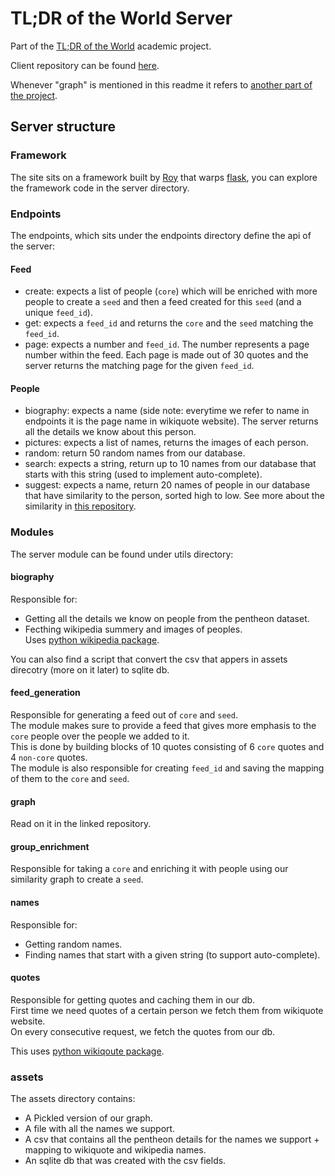 # TL;DR of the World Server
Part of the [TL;DR of the World](https://tlderofthe.world) academic project.  

Client repository can be found [here](https://github.com/illBeRoy/famous-quote-feed-client).

Whenever "graph" is mentioned in this readme it refers to [another part of the project](https://github.com/illBeRoy/famous-quote-feed-data-explorer).

## Server structure

### Framework
The site sits on a framework built by [Roy](https://github.com/illBeRoy) that warps [flask](http://flask.pocoo.org/), you can explore the framework code in the server directory.

### Endpoints
The endpoints, which sits under the endpoints directory define the api of the server:

#### Feed
- create: expects a list of people (`core`) which will be enriched with more people to create a `seed` and then a feed created for this `seed` (and a unique `feed_id`).
- get: expects a `feed_id` and returns the `core` and the `seed` matching the `feed_id`.
- page: expects a number and `feed_id`. The number represents a page number within the feed. Each page is made out of 30 quotes and the server returns the matching page for the given `feed_id`.

#### People
- biography: expects a name (side note: everytime we refer to name in endpoints it is the page name in wikiquote website). The server returns all the details we know about this person.
- pictures: expects a list of names, returns the images of each person.
- random: return 50 random names from our database.
- search: expects a string, return up to 10 names from our database that starts with this string (used to implement auto-complete).
- suggest: expects a name, return 20 names of people in our database that have similarity to the person, sorted high to low. See more about the similarity in [this repository](https://github.com/illBeRoy/famous-quote-feed-data-explorer).

### Modules
The server module can be found under utils directory:

#### biography
Responsible for:
- Getting all the details  we know on people from the pentheon dataset.
- Fecthing  wikipedia summery and images of peoples.  
Uses [python wikipedia package](https://pypi.python.org/pypi/wikipedia).

You can also find a script that convert the csv that appers in assets direcotry (more on it later) to sqlite db.  

#### feed_generation
Responsible for generating a feed out of `core` and `seed`.  
The module makes sure to provide a feed that gives more emphasis to the `core` people over the people we added to it.  
This is done by building blocks of 10 quotes consisting of 6 `core` quotes and 4 `non-core` quotes.  
The module is also responsible for creating `feed_id` and saving the mapping of them to the `core` and `seed`.

#### graph
Read on it in the linked repository.

#### group_enrichment
Responsible for taking a `core` and enriching it with people using our similarity graph to create a `seed`.

#### names
Responsible for:
- Getting random names.
- Finding names that start with a given string (to support auto-complete).

#### quotes
Responsible for getting quotes and caching them in our db.  
First time we need quotes of a certain  person we fetch them from wikiquote website.  
On every consecutive request, we fetch the quotes from our db.

This uses [python wikiqoute package](https://pypi.python.org/pypi/wikiquote).

### assets 
The assets directory contains:
- A Pickled version of our graph.
- A file with all the names we support.
- A csv that contains all the pentheon details for the names we support + mapping to wikiquote and wikipedia names.
- An sqlite db that was created with the csv fields.
